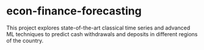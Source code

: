 # econ-finance-forecasting
This project explores state-of-the-art classical time series and advanced ML techniques to predict cash withdrawals and deposits in different regions of the country.
